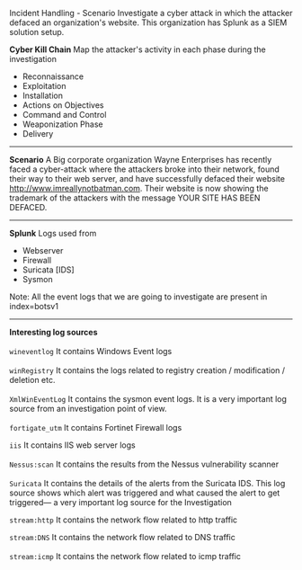 Incident Handling - Scenario
Investigate a cyber attack in which the attacker defaced an organization's website. This organization has Splunk as a SIEM solution setup.

**Cyber Kill Chain**
Map the attacker's activity in each phase during the investigation
</BR>
- Reconnaissance
- Exploitation
- Installation
- Actions on Objectives
- Command and Control
- Weaponization Phase
- Delivery
* * *
**Scenario**
A Big corporate organization Wayne Enterprises has recently faced a cyber-attack where the attackers broke into their network, found their way to their web server, and have successfully defaced their website http://www.imreallynotbatman.com. 
Their website is now showing the trademark of the attackers with the message YOUR SITE HAS BEEN DEFACED.
* * *
**Splunk**
Logs used from 
- Webserver
- Firewall
- Suricata [IDS]
- Sysmon

Note: All the event logs that we are going to investigate are present in index=botsv1
* * *
**Interesting log sources**        </br>    
`wineventlog`    It contains Windows Event logs   </br>                                                                                                                                                                                    
`winRegistry`           It contains the logs related to registry creation / modification / deletion etc.                                                 </br>                                             
`XmlWinEventLog` It contains the sysmon event logs. It is a very important log source from an investigation point of view.                    </br>                                                         
`fortigate_utm` It contains Fortinet Firewall logs                                       </br>   

`iis` It contains IIS web server logs                                             </br>                                                                                                                                     
`Nessus:scan` It contains the results from the Nessus vulnerability scanner                                                                             </br>                                                
`Suricata` It contains the details of the alerts from the Suricata IDS.   This log source shows which alert was triggered and what caused the alert to get triggered— a very important log source for the Investigation </br>    
                                    
`stream:http` It contains the network flow related to http traffic   </br>  

`stream:DNS` It contains the network flow related to DNS traffic                                                                                              </br>                                                 
`stream:icmp` It contains the network flow related to icmp traffic        </br>                                                                             
